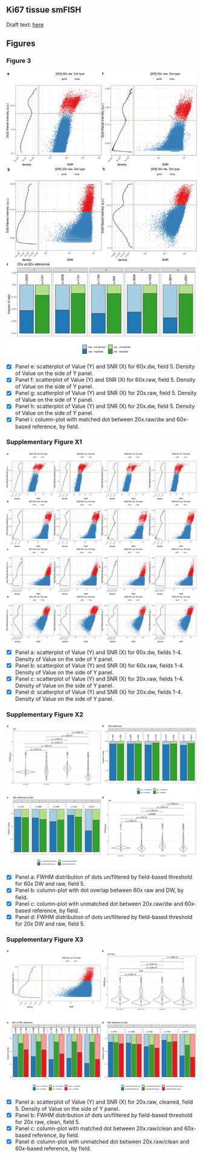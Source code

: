 ## Ki67 tissue smFISH

Draft text: [here](https://docs.google.com/document/d/1ynNk3r_2EZ8Ckp6chrSjGuqsaPwaHwm1uFVu63Jpbcc/edit)

## Figures

### Figure 3

![Fig.3](figures/fig_3.jpg)

- [x] Panel e: scatterplot of Value (Y) and SNR (X) for 60x.dw, field 5. Density of Value on the side of Y panel.
- [x] Panel f: scatterplot of Value (Y) and SNR (X) for 60x.raw, field 5. Density of Value on the side of Y panel.
- [x] Panel g: scatterplot of Value (Y) and SNR (X) for 20x.raw, field 5. Density of Value on the side of Y panel.
- [x] Panel h: scatterplot of Value (Y) and SNR (X) for 20x.dw, field 5. Density of Value on the side of Y panel.
- [x] Panel i: column-plot with matched dot between 20x.raw/dw and 60x-based reference, by field.

### Supplementary Figure X1

![Suppl.Fig.X1](figures/supp_fig_x1.jpg)

- [x] Panel a: scatterplot of Value (Y) and SNR (X) for 60x.dw, fields 1-4. Density of Value on the side of Y panel.
- [x] Panel b: scatterplot of Value (Y) and SNR (X) for 60x.raw, fields 1-4. Density of Value on the side of Y panel.
- [x] Panel c: scatterplot of Value (Y) and SNR (X) for 20x.raw, fields 1-4. Density of Value on the side of Y panel.
- [x] Panel d: scatterplot of Value (Y) and SNR (X) for 20x.dw, fields 1-4. Density of Value on the side of Y panel.

### Supplementary Figure X2

![Suppl.Fig.X2](figures/supp_fig_x2.jpg)

- [x] Panel a: FWHM distribution of dots un/filtered by field-based threshold for 60x DW and raw, field 5.
- [x] Panel b: column-plot with dot overlap between 60x raw and DW, by field.
- [x] Panel c: column-plot with unmatched dot between 20x.raw/dw and 60x-based reference, by field.
- [x] Panel d: FWHM distribution of dots un/filtered by field-based threshold for 20x DW and raw, field 5.

### Supplementary Figure X3

![Suppl.Fig.X3](figures/supp_fig_x3.jpg)

- [x] Panel a: scatterplot of Value (Y) and SNR (X) for 20x.raw, cleaned, field 5. Density of Value on the side of Y panel.
- [x] Panel b: FWHM distribution of dots un/filtered by field-based threshold for 20x raw, clean, field 5.
- [x] Panel c: column-plot with matched dot between 20x.raw/clean and 60x-based reference, by field.
- [x] Panel d: column-plot with unmatched dot between 20x.raw/clean and 60x-based reference, by field.
